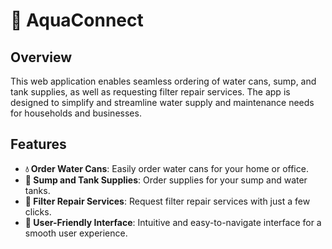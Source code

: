 # 🌊 AquaConnect

## Overview
This web application enables seamless ordering of water cans, sump, and tank supplies, as well as requesting filter repair services. The app is designed to simplify and streamline water supply and maintenance needs for households and businesses.

## Features
- **💧 Order Water Cans**: Easily order water cans for your home or office.
- **🚰 Sump and Tank Supplies**: Order supplies for your sump and water tanks.
- **🔧 Filter Repair Services**: Request filter repair services with just a few clicks.
- **🌟 User-Friendly Interface**: Intuitive and easy-to-navigate interface for a smooth user experience.


